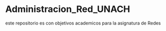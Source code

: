 # Administracion_Red_UNACH
este repositorio es con objetivos academicos para la asignatura de Redes
